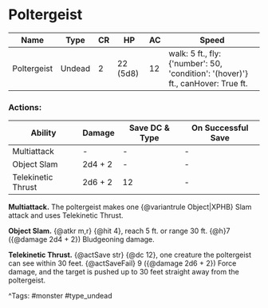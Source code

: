 # Poltergeist

| Name | Type | CR | HP | AC | Speed |
|------|------|----|----|----|-------|
| Poltergeist | Undead | 2 | 22 (5d8) | 12 | walk: 5 ft., fly: {'number': 50, 'condition': '(hover)'} ft., canHover: True ft. |

### Actions:

| Ability | Damage | Save DC & Type | On Successful Save |
|---------|--------|----------------|--------------------|
| Multiattack | - | - | - |
| Object Slam | 2d4 + 2 | - | - |
| Telekinetic Thrust | 2d6 + 2 | 12 | - |


**Multiattack.** The poltergeist makes one {@variantrule Object|XPHB} Slam attack and uses Telekinetic Thrust.

**Object Slam.** {@atkr m,r} {@hit 4}, reach 5 ft. or range 30 ft. {@h}7 ({@damage 2d4 + 2}) Bludgeoning damage.

**Telekinetic Thrust.** {@actSave str} {@dc 12}, one creature the poltergeist can see within 30 feet. {@actSaveFail} 9 ({@damage 2d6 + 2}) Force damage, and the target is pushed up to 30 feet straight away from the poltergeist.

^Tags: #monster #type_undead